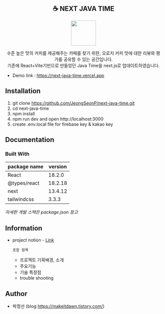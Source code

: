 <div align="center">
<h2>☕ NEXT JAVA TIME</h2>
<img src="https://firebasestorage.googleapis.com/v0/b/javatime-6eaed.appspot.com/o/coffeeBean.png?alt=media&token=a0d30ecd-2d19-4207-8179-8612c251c1ef&_gl=1*1k3hhpp*_ga*MTIzOTI2NTE2NC4xNjgxNzM3NTEz*_ga_CW55HF8NVT*MTY5NzcwNzczMy4xNDQuMS4xNjk3NzA3ODIyLjM0LjAuMA.." width="80">
<p>
수준 높은 맛의 커피를 제공해주는 카페를 찾기 위한,
오로지 커피 맛에 대한 리뷰와 평가를 공유할 수 있는 공간입니다.<br>
기존에 React+Vite기반으로 만들었던 Java Time을 next.js로 업데이트하였습니다.<br>
</p>

</div>

- Demo link : https://next-java-time.vercel.app

## Installation

1. git clone https://github.com/JeongSeonP/next-java-time.git
2. cd next-java-time
3. npm install
4. npm run dev and open http://localhost:3000
5. create .env.local file for firebase key & kakao key

## Documentation

### Built With

| package name | version |
| ------------ | ------- |
| React        | 18.2.0  |
| @types/react | 18.2.18 |
| next         | 13.4.12 |
| tailwindcss  | 3.3.3   |

_자세한 개발 스택은 package.json 참고_

## Information

- project notion - [Link](https://fierce-catfish-3a3.notion.site/_NEXT-JAVA-TIME-25eae960263e40a495fb7a077285f96f?pvs=4)

  `포함 항목`

  - 프로젝트 기획배경, 소개
  - 주요기능
  - 기술 특장점
  - trouble shooting

## Author

- 박정선 (blog https://makeitdawn.tistory.com/)
